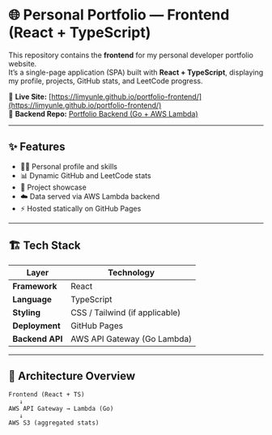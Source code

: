 # 🌐 Personal Portfolio — Frontend (React + TypeScript)

This repository contains the **frontend** for my personal developer portfolio website.  
It’s a single-page application (SPA) built with **React + TypeScript**, displaying my profile, projects, GitHub stats, and LeetCode progress.

🚀 **Live Site:** [https://limyunle.github.io/portfolio-frontend/](https://limyunle.github.io/portfolio-frontend/)  
🧠 **Backend Repo:** [Portfolio Backend (Go + AWS Lambda)](https://github.com/limyunle/portfolio-backend)

---

## ✨ Features

- 🧑‍💻 Personal profile and skills
- 📊 Dynamic GitHub and LeetCode stats
- 💼 Project showcase
- ☁️ Data served via AWS Lambda backend
- ⚡ Hosted statically on GitHub Pages

---

## 🏗️ Tech Stack

| Layer           | Technology                     |
| --------------- | ------------------------------ |
| **Framework**   | React                          |
| **Language**    | TypeScript                     |
| **Styling**     | CSS / Tailwind (if applicable) |
| **Deployment**  | GitHub Pages                   |
| **Backend API** | AWS API Gateway (Go Lambda)    |

---

## 🧠 Architecture Overview

```text
Frontend (React + TS)
   ↓
AWS API Gateway → Lambda (Go)
   ↓
AWS S3 (aggregated stats)
```
